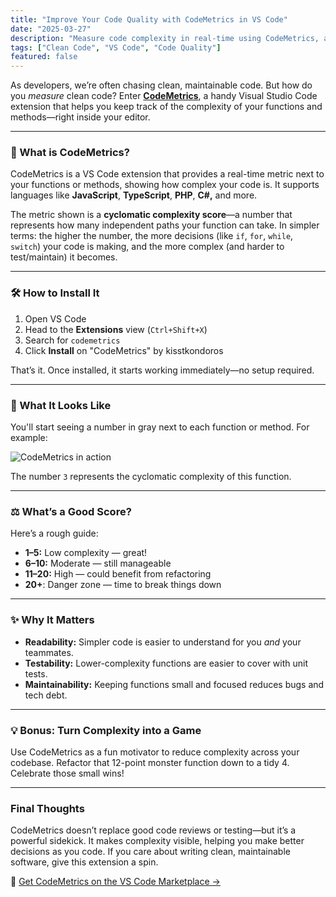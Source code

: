 ```yaml
---
title: "Improve Your Code Quality with CodeMetrics in VS Code"
date: "2025-03-27"
description: "Measure code complexity in real-time using CodeMetrics, a lightweight VS Code extension that helps you write cleaner, more maintainable code."
tags: ["Clean Code", "VS Code", "Code Quality"]
featured: false
---
```


As developers, we’re often chasing clean, maintainable code. But how do you _measure_ clean code? Enter [**CodeMetrics**](https://marketplace.visualstudio.com/items?itemName=kisstkondoros.vscode-codemetrics), a handy Visual Studio Code extension that helps you keep track of the complexity of your functions and methods—right inside your editor.

---

### 🧠 What is CodeMetrics?

CodeMetrics is a VS Code extension that provides a real-time metric next to your functions or methods, showing how complex your code is. It supports languages like **JavaScript**, **TypeScript**, **PHP**, **C#,** and more.

The metric shown is a **cyclomatic complexity score**—a number that represents how many independent paths your function can take. In simpler terms: the higher the number, the more decisions (like `if`, `for`, `while`, `switch`) your code is making, and the more complex (and harder to test/maintain) it becomes.

---

### 🛠 How to Install It

1. Open VS Code
2. Head to the **Extensions** view (`Ctrl+Shift+X`)
3. Search for `codemetrics`
4. Click **Install** on "CodeMetrics" by kisstkondoros

That’s it. Once installed, it starts working immediately—no setup required.

---

### 👀 What It Looks Like

You'll start seeing a number in gray next to each function or method. For example:

<img src="/images/blog/improve-your-code-quality-with-codemetrics/img-codemetric-1.jpg" alt="CodeMetrics in action" />

The number `3` represents the cyclomatic complexity of this function.

---

### ⚖️ What’s a Good Score?

Here’s a rough guide:

- **1–5:** Low complexity — great!
- **6–10:** Moderate — still manageable
- **11–20:** High — could benefit from refactoring
- **20+**: Danger zone — time to break things down

---

### ✨ Why It Matters

- **Readability:** Simpler code is easier to understand for you _and_ your teammates.
- **Testability:** Lower-complexity functions are easier to cover with unit tests.
- **Maintainability:** Keeping functions small and focused reduces bugs and tech debt.

---

### 💡 Bonus: Turn Complexity into a Game

Use CodeMetrics as a fun motivator to reduce complexity across your codebase. Refactor that 12-point monster function down to a tidy 4. Celebrate those small wins!

---

### Final Thoughts

CodeMetrics doesn’t replace good code reviews or testing—but it’s a powerful sidekick. It makes complexity visible, helping you make better decisions as you code. If you care about writing clean, maintainable software, give this extension a spin.

🔗 [Get CodeMetrics on the VS Code Marketplace →](https://marketplace.visualstudio.com/items?itemName=kisstkondoros.vscode-codemetrics)
